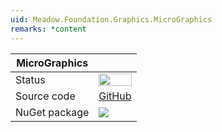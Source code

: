 ```yaml
---
uid: Meadow.Foundation.Graphics.MicroGraphics
remarks: *content
---
```


| MicroGraphics | |
|--------|--------|
| Status | <img src="https://img.shields.io/badge/Working-brightgreen" style="width: auto; height: -webkit-fill-available;" /> |
| Source code | [GitHub](https://github.com/WildernessLabs/Meadow.Foundation/tree/main/Source/Meadow.Foundation.Libraries_and_Frameworks/Graphics.MicroGraphics/Driver) |
| NuGet package | <a href="https://www.nuget.org/packages/Meadow.Foundation.Displays.MicroGraphics/" target="_blank"><img src="https://img.shields.io/nuget/v/Meadow.Foundation.Displays.MicroGraphics.svg?label=Meadow.Foundation.Displays.MicroGraphics" /></a> |
